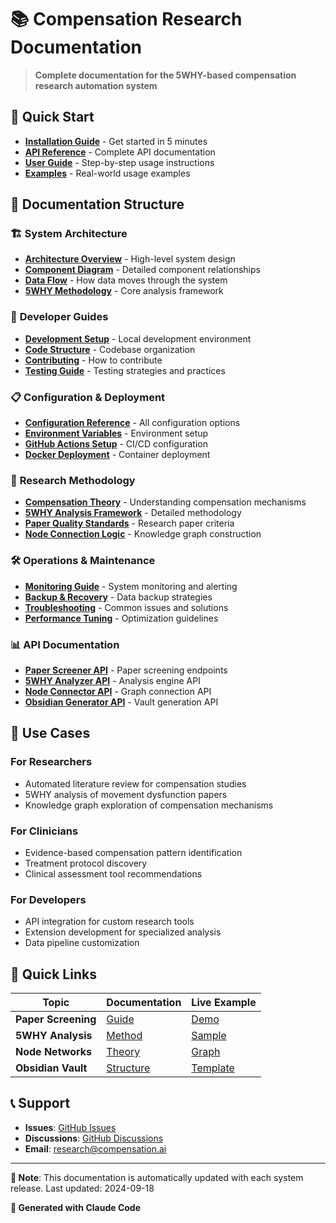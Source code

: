 # 📚 Compensation Research Documentation

> **Complete documentation for the 5WHY-based compensation research automation system**

## 🚀 Quick Start

- **[Installation Guide](installation.md)** - Get started in 5 minutes
- **[API Reference](api/README.md)** - Complete API documentation
- **[User Guide](user-guide/README.md)** - Step-by-step usage instructions
- **[Examples](examples/README.md)** - Real-world usage examples

## 📖 Documentation Structure

### 🏗️ **System Architecture**
- **[Architecture Overview](architecture/system-overview.md)** - High-level system design
- **[Component Diagram](architecture/components.md)** - Detailed component relationships
- **[Data Flow](architecture/data-flow.md)** - How data moves through the system
- **[5WHY Methodology](architecture/5why-methodology.md)** - Core analysis framework

### 🔧 **Developer Guides**
- **[Development Setup](developer/setup.md)** - Local development environment
- **[Code Structure](developer/code-structure.md)** - Codebase organization
- **[Contributing](developer/contributing.md)** - How to contribute
- **[Testing Guide](developer/testing.md)** - Testing strategies and practices

### 📋 **Configuration & Deployment**
- **[Configuration Reference](config/README.md)** - All configuration options
- **[Environment Variables](config/environment.md)** - Environment setup
- **[GitHub Actions Setup](config/github-actions.md)** - CI/CD configuration
- **[Docker Deployment](config/docker.md)** - Container deployment

### 🔬 **Research Methodology**
- **[Compensation Theory](research/compensation-theory.md)** - Understanding compensation mechanisms
- **[5WHY Analysis Framework](research/5why-framework.md)** - Detailed methodology
- **[Paper Quality Standards](research/quality-standards.md)** - Research paper criteria
- **[Node Connection Logic](research/node-connections.md)** - Knowledge graph construction

### 🛠️ **Operations & Maintenance**
- **[Monitoring Guide](operations/monitoring.md)** - System monitoring and alerting
- **[Backup & Recovery](operations/backup.md)** - Data backup strategies
- **[Troubleshooting](operations/troubleshooting.md)** - Common issues and solutions
- **[Performance Tuning](operations/performance.md)** - Optimization guidelines

### 📊 **API Documentation**
- **[Paper Screener API](api/paper-screener.md)** - Paper screening endpoints
- **[5WHY Analyzer API](api/why-analyzer.md)** - Analysis engine API
- **[Node Connector API](api/node-connector.md)** - Graph connection API
- **[Obsidian Generator API](api/obsidian-generator.md)** - Vault generation API

## 🎯 **Use Cases**

### **For Researchers**
- Automated literature review for compensation studies
- 5WHY analysis of movement dysfunction papers
- Knowledge graph exploration of compensation mechanisms

### **For Clinicians**
- Evidence-based compensation pattern identification
- Treatment protocol discovery
- Clinical assessment tool recommendations

### **For Developers**
- API integration for custom research tools
- Extension development for specialized analysis
- Data pipeline customization

## 🔗 **Quick Links**

| Topic | Documentation | Live Example |
|-------|---------------|--------------|
| **Paper Screening** | [Guide](user-guide/paper-screening.md) | [Demo](examples/paper-screening-demo.md) |
| **5WHY Analysis** | [Method](research/5why-framework.md) | [Sample](examples/5why-analysis-sample.md) |
| **Node Networks** | [Theory](research/node-connections.md) | [Graph](examples/network-visualization.md) |
| **Obsidian Vault** | [Structure](user-guide/obsidian-vault.md) | [Template](examples/vault-template.md) |

## 📞 **Support**

- **Issues**: [GitHub Issues](https://github.com/your-username/compensation-research/issues)
- **Discussions**: [GitHub Discussions](https://github.com/your-username/compensation-research/discussions)
- **Email**: research@compensation.ai

---

**📝 Note**: This documentation is automatically updated with each system release. Last updated: 2024-09-18

**🤖 Generated with Claude Code**